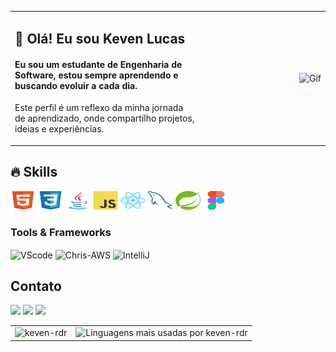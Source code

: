 <table>
  <tr>
    <td style="vertical-align: top; width: 60%;">
      <h2>👋 Olá! Eu sou Keven Lucas</h2>
      <p>
        <h4>Eu sou um estudante de Engenharia de Software, estou sempre aprendendo e buscando evoluir a cada dia.</h4>
        Este perfil é um reflexo da minha jornada de aprendizado, onde compartilho projetos, ideias e experiências.
      </p>
    </td>
    <td style="text-align: right; width: 40%;">
<img src="https://media3.giphy.com/media/v1.Y2lkPTc5MGI3NjExbG5semtwbWF2ZGkwYWlybDdkc2Y3em85ZDJqaW9jNXFmOGdpend4byZlcD12MV9pbnRlcm5hbF9naWZfYnlfaWQmY3Q9Zw/3o7TKx997XonqmAGU8/giphy.gif" alt="Gif" height="150px" />
    </td>
  </tr>
</table>



## 🔥 Skills
<!-- Skills: Programming Languages -->
  <div style="flex-basis: 48%;">
  <p align="left">
    <img alt="HTML" height="30" width="40" src="https://raw.githubusercontent.com/devicons/devicon/master/icons/html5/html5-original.svg" />
    <img alt="CSS" height="30" width="40" src="https://raw.githubusercontent.com/devicons/devicon/master/icons/css3/css3-original.svg" />
    <img alt="Java" height="30" width="40" src="https://raw.githubusercontent.com/devicons/devicon/master/icons/java/java-original.svg" />
    <img alt="JavaScript" height="30" width="40" src="https://raw.githubusercontent.com/devicons/devicon/master/icons/javascript/javascript-original.svg" />
    <img alt="React" height="30" width="40" src="https://raw.githubusercontent.com/devicons/devicon/master/icons/react/react-original.svg" />
    <img alt="MySQL" height="30" width="40" src="https://raw.githubusercontent.com/devicons/devicon/master/icons/mysql/mysql-original.svg" />
    <img alt="Spring Boot" height="30" width="40" src="https://raw.githubusercontent.com/devicons/devicon/master/icons/spring/spring-original.svg" />
    <img alt="Figma" height="30" width="40" src="https://raw.githubusercontent.com/devicons/devicon/master/icons/figma/figma-original.svg" />
  </p>
</div>
  
  <!-- Skills: Tools & Frameworks -->
  <div style="flex-basis: 48%;">
    <h3>Tools & Frameworks</h3>
    <img align="center" alt="VScode" height="30" width="40" src="https://cdn.jsdelivr.net/gh/devicons/devicon/icons/vscode/vscode-original.svg">
    <img align="center" alt="Chris-AWS" height="30" width="40" src="https://cdn.jsdelivr.net/gh/devicons/devicon/icons/git/git-original.svg">
    <img align="center" alt="IntelliJ" height="30" width="40" src="https://cdn.jsdelivr.net/gh/devicons/devicon/icons/intellij/intellij-original.svg">
  </div>
  
  
  ## Contato
 
<div> 
  
  <a href="https://www.instagram.com/kevenlucasr/" target="_blank"><img src="https://img.shields.io/badge/-Instagram-%23E4405F?style=for-the-badge&logo=instagram&logoColor=white" target="_blank"></a>
  <a href = "mailto:kevenlucas2015@gmail.com"><img src="https://img.shields.io/badge/-Gmail-%23333?style=for-the-badge&logo=gmail&logoColor=white" target="_blank"></a>
  <a href="https://www.linkedin.com/in/keven-lucas-rodrigues-b9aa69296/" target="_blank"><img src="https://img.shields.io/badge/-LinkedIn-%230077B5?style=for-the-badge&logo=linkedin&logoColor=white" target="_blank"></a> 
  
</div>

<table>
 <tr>
  <td>
    <img src="https://github-readme-stats.vercel.app/api?username=keven-rdr&show_icons=true&theme=default&hide_border=true" alt="keven-rdr" />
  </td>
  <td>
    <img src="http://github-profile-summary-cards.vercel.app/api/cards/repos-per-language?username=keven-rdr&theme=default" alt="Linguagens mais usadas por keven-rdr" />
  </td>
</tr>

</table>









